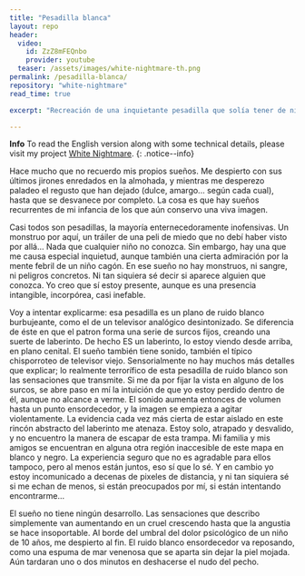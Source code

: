 ```yaml
---
title: "Pesadilla blanca"
layout: repo
header:
  video:
    id: ZzZ8mFEQnbo
    provider: youtube
  teaser: /assets/images/white-nightmare-th.png
permalink: /pesadilla-blanca/
repository: "white-nightmare"
read_time: true

excerpt: "Recreación de una inquietante pesadilla que solía tener de niño."

---
```


**Info** To read the English version along with some technical details, please visit my project [White Nightmare](../projects/white-nightmare).
{: .notice--info}


Hace mucho que no recuerdo mis propios sueños. Me despierto con sus últimos jirones enredados en la almohada, y mientras me desperezo paladeo el regusto que han dejado (dulce, amargo... según cada cual), hasta que se desvanece por completo. La cosa es que hay sueños recurrentes de mi infancia de los que aún conservo una viva imagen.

Casi todos son pesadillas, la mayoría enternecedoramente inofensivas. Un monstruo por aquí, un tráiler de una peli de miedo que no debí haber visto por allá... Nada que cualquier niño no conozca. Sin embargo, hay una que me causa especial inquietud, aunque también una cierta admiración por la mente febril de un niño cagón. En ese sueño no hay monstruos, ni sangre, ni peligros concretos. Ni tan siquiera sé decir si aparece alguien que conozca. Yo creo que sí estoy presente, aunque es una presencia intangible, incorpórea, casi inefable.

Voy a intentar explicarme: esa pesadilla es un plano de ruido blanco burbujeante, como el de un televisor analógico desintonizado. Se diferencia de éste en que el patron forma una serie de surcos fijos, creando una suerte de laberinto. De hecho ES un laberinto, lo estoy viendo desde arriba, en plano cenital. El sueño también tiene sonido, también el típico chisporroteo de televisor viejo. Sensorialmente no hay muchos más detalles que explicar; lo realmente terrorífico de esta pesadilla de ruido blanco son las sensaciones que transmite. Si me da por fijar la vista en alguno de los surcos, se abre paso en mí la intuición de que yo estoy perdido dentro de él, aunque no alcance a verme. El sonido aumenta entonces de volumen hasta un punto ensordecedor, y la imagen se empieza a agitar violentamente. La evidencia cada vez más cierta de estar aislado en este rincón abstracto del laberinto me atenaza. Estoy solo, atrapado y desvalido, y no encuentro la manera de escapar de esta trampa. Mi familia y mis amigos se encuentran en alguna otra región inaccesible de este mapa en blanco y negro. La experiencia seguro que no es agradable para ellos tampoco, pero al menos están juntos, eso sí que lo sé. Y en cambio yo estoy incomunicado a decenas de pixeles de distancia, y ni tan siquiera sé si me echan de menos, si están preocupados por mí, si están intentando encontrarme...

El sueño no tiene ningún desarrollo. Las sensaciones que describo simplemente van aumentando en un cruel crescendo hasta que la angustia se hace insoportable. Al borde del umbral del dolor psicológico de un niño de 10 años, me despierto al fin. El ruido blanco ensordecedor va reposando, como una espuma de mar venenosa que se aparta sin dejar la piel mojada. Aún tardaran uno o dos minutos en deshacerse el nudo del pecho.
